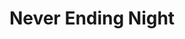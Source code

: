 ---
layout: post
title: Never Ending Night
site: http://www.nengame.com/
image: /lib/img/projects/nen.png
creator:
  - name: Dhruv Gupta
    school: NYU
    twitter: 
    eboard: false
    current: false
launchdate:
demodays: April 2014
---